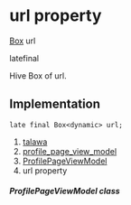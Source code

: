 
<div>

# url property

</div>


[Box](https://pub.dev/documentation/hive/2.2.3/hive/Box-class.html)
url


latefinal




Hive Box of url.



## Implementation

``` language-dart
late final Box<dynamic> url;
```







1.  [talawa](../../index.md)
2.  [profile_page_view_model](../../view_model_after_auth_view_models_profile_view_models_profile_page_view_model/)
3.  [ProfilePageViewModel](../../view_model_after_auth_view_models_profile_view_models_profile_page_view_model/ProfilePageViewModel-class.md)
4.  url property

##### ProfilePageViewModel class







